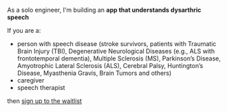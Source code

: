 As a solo engineer, I'm building an **app that understands dysarthric speech**

If you are a:
- person with speech disease (stroke survivors, patients with Traumatic Brain Injury (TBI), Degenerative Neurological Diseases (e.g., ALS with frontotemporal dementia), Multiple Sclerosis (MS), Parkinson’s Disease, Amyotrophic Lateral Sclerosis (ALS), Cerebral Palsy, Huntington’s Disease, Myasthenia Gravis, Brain Tumors and others)
- caregiver
- speech therapist

then [sign up to the waitlist](https://mailchi.mp/0c6c7713ef3b/be-understood-speech-helper-app-email-waitlist)
